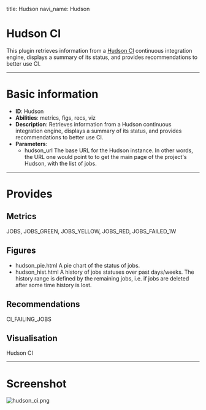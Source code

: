title: Hudson
navi_name: Hudson


# Hudson CI

This plugin retrieves information from a [Hudson CI](http://eclipse.org/hudson) continuous integration engine, displays a summary of its status, and provides recommendations to better use CI.

-----

# Basic information

* **ID**: Hudson
* **Abilities**: metrics, figs, recs, viz
* **Description**:
  Retrieves information from a Hudson continuous integration engine, displays a summary of its status, and provides recommendations to better use CI.
* **Parameters**:
    * hudson_url The base URL for the Hudson instance. In other words, the URL one would point to to get the main page of the project's Hudson, with the list of jobs.

-----

# Provides

## Metrics

JOBS, JOBS_GREEN, JOBS_YELLOW, JOBS_RED, JOBS_FAILED_1W

## Figures

* hudson_pie.html A pie chart of the status of jobs.
* hudson_hist.html A history of jobs statuses over past days/weeks. The history range is defined by the remaining jobs, i.e. if jobs are deleted after some time history is lost.

## Recommendations

CI_FAILING_JOBS

## Visualisation

Hudson CI

-----

# Screenshot

![hudson_ci.png](/images/hudson_ci.png)
